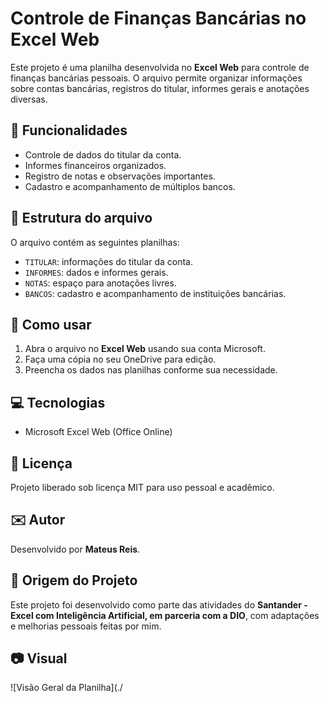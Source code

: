 # Controle de Finanças Bancárias no Excel Web

Este projeto é uma planilha desenvolvida no **Excel Web** para controle de finanças bancárias pessoais. O arquivo permite organizar informações sobre contas bancárias, registros do titular, informes gerais e anotações diversas.

## 📌 Funcionalidades

* Controle de dados do titular da conta.
* Informes financeiros organizados.
* Registro de notas e observações importantes.
* Cadastro e acompanhamento de múltiplos bancos.

## 📝 Estrutura do arquivo

O arquivo contém as seguintes planilhas:

* `TITULAR`: informações do titular da conta.
* `INFORMES`: dados e informes gerais.
* `NOTAS`: espaço para anotações livres.
* `BANCOS`: cadastro e acompanhamento de instituições bancárias.

## 🚀 Como usar

1. Abra o arquivo no **Excel Web** usando sua conta Microsoft.
2. Faça uma cópia no seu OneDrive para edição.
3. Preencha os dados nas planilhas conforme sua necessidade.

## 💻 Tecnologias

* Microsoft Excel Web (Office Online)

## 📄 Licença

Projeto liberado sob licença MIT para uso pessoal e acadêmico.

## ✉️ Autor

Desenvolvido por **Mateus Reis**.

## 🏅 Origem do Projeto

Este projeto foi desenvolvido como parte das atividades do **Santander - Excel com Inteligência Artificial, em parceria com a DIO**, com adaptações e melhorias pessoais feitas por mim.


## 📷 Visual

![Visão Geral da Planilha](./
